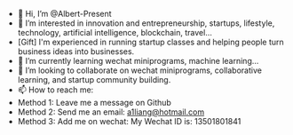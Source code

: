 - 👋 Hi, I’m @Albert-Present
- 👀 I’m interested in innovation and entrepreneurship, startups, lifestyle, technology, artificial intelligence, blockchain, travel...
- [Gift] I'm experienced in running startup classes and helping people turn business ideas into businesses.
- 🌱 I’m currently learning wechat miniprograms, machine learning...
- 💞️ I’m looking to collaborate on wechat miniprograms, collaborative learning, and startup community building.
- 📫 How to reach me:  
-    Method 1: Leave me a message on Github
-    Method 2: Send me an email: a1liang@hotmail.com
-    Method 3: Add me on wechat: My Wechat ID is: 13501801841 

<!---
Albert-Present/Albert-Present is a ✨ special ✨ repository because its `README.md` (this file) appears on your GitHub profile.
You can click the Preview link to take a look at your changes.
--->
